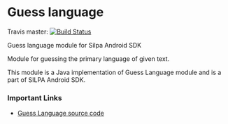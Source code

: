 Guess language
==============

Travis master: [![Build Status](https://travis-ci.org/Project-SILPA/sdk-guesslanguage.svg)](https://travis-ci.org/Project-SILPA/sdk-guesslanguage)
          

Guess language module for Silpa Android SDK

Module for guessing the primary language of given text.

This module is a Java implementation of Guess Language module and is a part of SILPA Android SDK.

### Important Links
  -  [Guess Language source code](https://github.com/Project-SILPA/guesslanguage)

